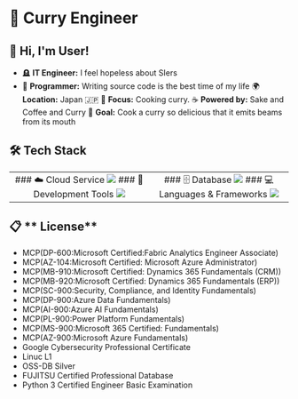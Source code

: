 # 🍛 Curry Engineer
## 👋 **Hi, I'm User!** 
* 🪦 **IT Engineer:** I feel hopeless about SIers
* 💾 **Programmer:** Writing source code is the best time of my life
🌍 **Location:** Japan 🇯🇵
💼 **Focus:** Cooking curry.
☕ **Powered by:** Sake and Coffee and Curry
🎯 **Goal:** Cook a curry so delicious that it emits beams from its mouth

  
## 🛠️ **Tech Stack** 
<table align="center"><tr>
  <td width="50%" align="center" valign="top">
  ### ☁️ Cloud Service <img src="https://skillicons.dev/icons?i=azure" />  
  ### 🔧 Development Tools <img src="https://skillicons.dev/icons?i=vscode,git,github" /></td>
  <td width="50%" align="center" valign="top">
  ### 🗄️ Database <img src="https://skillicons.dev/icons?i=postgresql,mysql" />   
  ### 💻 Languages & Frameworks <img src="https://skillicons.dev/icons?i=python,c,cs,java,html,css" />
</td></tr></table>

## 📋 ** License** 
* MCP(DP-600:Microsoft Certified:Fabric Analytics Engineer Associate)
* MCP(AZ-104:Microsoft Certified: Microsoft Azure Administrator)
* MCP(MB-910:Microsoft Certified: Dynamics 365 Fundamentals (CRM))
* MCP(MB-920:Microsoft Certified: Dynamics 365 Fundamentals (ERP))
* MCP(SC-900:Security, Compliance, and Identity Fundamentals)
* MCP(DP-900:Azure Data Fundamentals)
* MCP(AI-900:Azure AI Fundamentals)
* MCP(PL-900:Power Platform Fundamentals)
* MCP(MS-900:Microsoft 365 Certified: Fundamentals)
* MCP(AZ-900:Microsoft Azure Fundamentals)
* Google Cybersecurity Professional Certificate
* Linuc L1
* OSS-DB Silver
* FUJITSU Certified Professional Database
* Python 3 Certified Engineer Basic Examination


